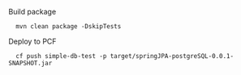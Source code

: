 Build package
```$xslt
  mvn clean package -DskipTests
```
Deploy to PCF
```$xslt
  cf push simple-db-test -p target/springJPA-postgreSQL-0.0.1-SNAPSHOT.jar
```